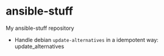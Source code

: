 ansible-stuff
=============

My ansible-stuff repository

* Handle debian `update-alternatives` in a idempotent way: update_alternatives

